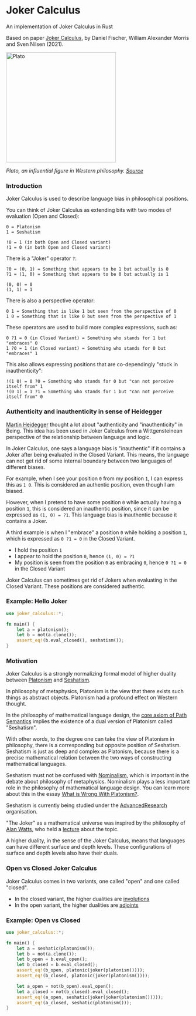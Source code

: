 
# Joker Calculus

An implementation of Joker Calculus in Rust

Based on paper [Joker Calculus](https://github.com/advancedresearch/path_semantics/blob/master/papers-wip2/joker-calculus.pdf),
by Daniel Fischer, William Alexander Morris and Sven Nilsen (2021).

<img src="https://upload.wikimedia.org/wikipedia/commons/7/7d/Head_Platon_Glyptothek_Munich_548.jpg" width="300" alt="Plato" />

*Plato, an influential figure in Western philosophy. [Source](https://en.wikipedia.org/wiki/Platonism#/media/File:Head_Platon_Glyptothek_Munich_548.jpg)*

### Introduction

Joker Calculus is used to describe language bias in philosophical positions.

You can think of Joker Calculus as extending bits with two modes of evaluation (Open and Closed):

```text
0 = Platonism
1 = Seshatism

!0 = 1 (in both Open and Closed variant)
!1 = 0 (in both Open and Closed variant)
```

There is a "Joker" operator `?`:

```text
?0 = (0, 1) = Something that appears to be 1 but actually is 0
?1 = (1, 0) = Something that appears to be 0 but actually is 1

(0, 0) = 0
(1, 1) = 1
```

There is also a perspective operator:

```text
0 1 = Something that is like 1 but seen from the perspective of 0
1 0 = Something that is like 0 but seen from the perspective of 1
```

These operators are used to build more complex expressions, such as:

```
0 ?1 = 0 (in Closed Variant) = Something who stands for 1 but "embraces" 0
1 ?0 = 1 (in Closed variant) = Something who stands for 0 but "embraces" 1
```

This also allows expressing positions that are co-dependingly "stuck in inauthenticity":

```text
!(1 0) = 0 ?0 = Something who stands for 0 but "can not perceive itself from" 1
!(0 1) = 1 ?1 = Something who stands for 1 but "can not perceive itself from" 0
```

### Authenticity and inauthenticity in sense of Heidegger

[Martin Heidegger](https://en.wikipedia.org/wiki/Martin_Heidegger) thought a lot about "authenticity and "inauthenticity" in Being.
This idea has been used in Joker Calculus from a Wittgensteinean perspective of the relationship between language and logic.

In Joker Calculus, one says a language bias is "inauthentic" if it contains a Joker after being evaluated in the Closed Variant.
This means, the language can not get rid of some internal boundary between two languages of different biases.

For example, when I see your position `0` from my position `1`, I can express this as `1 0`.
This is considered an authentic position, even though I am biased.

However, when I pretend to have some position `0` while actually having a position `1`,
this is considered an inauthentic position, since it can be expressed as `(1, 0) = ?1`.
This language bias is inauthentic because it contains a Joker.

A third example is when I "embrace" a position `0` while holding a position `1`, which is expressed as `0 ?1 = 0` in the Closed Variant.

- I hold the position `1`
- I appear to hold the position `0`, hence `(1, 0) = ?1`
- My position is seen from the position `0` as embracing `0`, hence `0 ?1 = 0` in the Closed Variant

Joker Calculus can sometimes get rid of Jokers when evaluating in the Closed Variant.
These positions are considered authentic.

### Example: Hello Joker

```rust
use joker_calculus::*;

fn main() {
    let a = platonism();
    let b = not(a.clone());
    assert_eq!(b.eval_closed(), seshatism());
}
```

### Motivation

Joker Calculus is a strongly normalizing formal model
of higher duality between [Platonism](https://en.wikipedia.org/wiki/Platonism)
and [Seshatism](https://github.com/advancedresearch/path_semantics/blob/master/papers-wip2/seshatism.pdf).

In philosophy of metaphysics, Platonism
is the view that there exists such things as abstract objects.
Platonism had a profound effect on Western thought.

In the philosophy of mathematical language design,
the [core axiom of Path Semantics](https://github.com/advancedresearch/path_semantics/blob/master/papers-wip/path-semantics.pdf)
implies the existence of a dual version of Platonism
called "Seshatism".

With other words, to the degree one can take the view of Platonism in philosophy,
there is a corresponding but opposite position of Seshatism.
Seshatism is just as deep and complex as Platonism, because there is a precise mathematical
relation between the two ways of constructing mathematical languages.

Seshatism must not be confused with [Nominalism](https://en.wikipedia.org/wiki/Nominalism),
which is important in the debate about philosophy of metaphysics.
Nominalism plays a less important role in the philosophy of mathematical language design.
You can learn more about this in the essay
[What is Wrong With Platonism?](https://github.com/advancedresearch/path_semantics/blob/master/papers-wip2/what-is-wrong-with-platonism.pdf).

Seshatism is currently being studied under the
[AdvancedResearch](https://advancedresearch.github.io/) organisation.

"The Joker" as a mathematical universe was inspired by the philosophy of
[Alan Watts](https://en.wikipedia.org/wiki/Alan_Watts),
who held a [lecture](https://archive.org/details/joker-alan-watts-org-official)
about the topic.

A higher duality, in the sense of the Joker Calculus, means
that languages can have different surface and depth levels.
These configurations of surface and depth levels also have their duals.

### Open vs Closed Joker Calculus

Joker Calculus comes in two variants, one called "open" and one called "closed".

- In the closed variant, the higher dualities are [involutions](https://en.wikipedia.org/wiki/Involution_(mathematics))
- In the open variant, the higher dualities are [adjoints](https://en.wikipedia.org/wiki/Adjoint_functors)

### Example: Open vs Closed

```rust
use joker_calculus::*;

fn main() {
    let a = seshatic(platonism());
    let b = not(a.clone());
    let b_open = b.eval_open();
    let b_closed = b.eval_closed();
    assert_eq!(b_open, platonic(joker(platonism())));
    assert_eq!(b_closed, platonic(joker(platonism())));

    let a_open = not(b_open).eval_open();
    let a_closed = not(b_closed).eval_closed();
    assert_eq!(a_open, seshatic(joker(joker(platonism()))));
    assert_eq!(a_closed, seshatic(platonism()));
}
```
